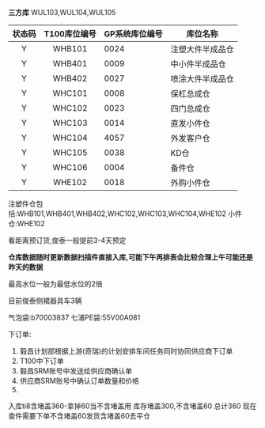**三方库**
	WUL103,WUL104,WUL105 
	
| 状态码 | T100库位编号 | GP系统库位编号 | 库位名称 |
|:------:|:------------:| -------------- | -------- |
|   Y    |    WHB101    | 0024               | 注塑大件半成品仓         |
|   Y    |    WHB401    | 0009               | 中小件半成品仓         |
|   Y    |    WHB402    | 0027               | 喷涂大件半成品仓         |
|   Y    |    WHC101    | 0008               | 保杠总成仓         |
|   Y    |    WHC102    | 0023               | 四门总成仓         |
|   Y    |    WHC103    | 0014               | 直发小件仓         |
|   Y    |    WHC104    | 4057               | 外发客户仓         |
|   Y    |    WHC105    | 0038               | KD仓         |
|   Y    |    WHC106    | 0004               | 备件仓         |
|   Y    |    WHE102    | 0018               | 外购小件仓         |

注塑件仓包括:WHB101,WHB401,WHB402,WHC102,WHC103,WHC104,WHE102
  小件仓:WHE102

看距离预订货,俊泰一般提前3-4天预定

**仓库数据随时更新数据扫描件直接入库,可能下午再排表会比较合理上午可能还是昨天的数据**

最高水位一般为最低水位的2倍


目前俊泰侧裙器具车3辆

气泡袋:b70003837
七浦PE袋:55V00A081



下订单:
1. 毅昌计划部根据上游(奇瑞)的计划安排车间任务同时协同供应商下订单
2. T100中下订单
3. 毅昌SRM账号中发送给供应商确认单
4. 供应商SRM账号中确认订单数量和价格
5. 


入库ti8含堵盖360-拿掉60当不含堵盖用
库存堵盖300,不含堵盖60
总计360
现在查件需要下单不含堵盖60发货含堵盖60去平仓

